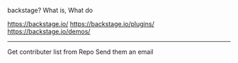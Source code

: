 backstage?
What is, What do

https://backstage.io/
https://backstage.io/plugins/
https://backstage.io/demos/

-------------

Get contributer list from Repo
Send them an email
